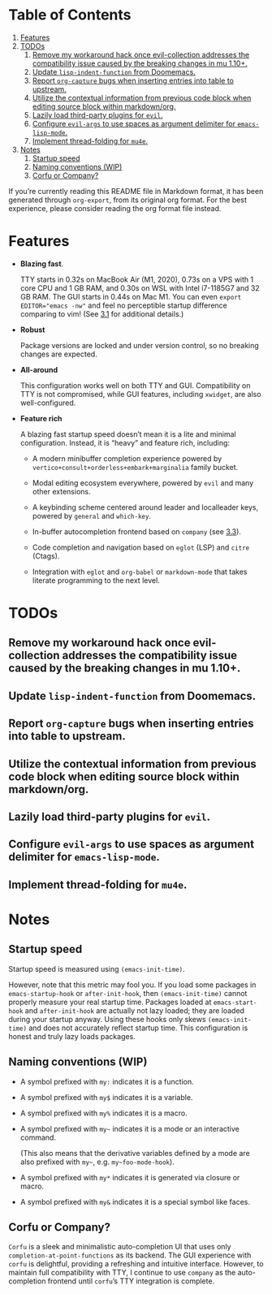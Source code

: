 
# Table of Contents

1.  [Features](#orgfbafea8)
2.  [TODOs](#org1f5ef01)
    1.  [Remove my workaround hack once evil-collection addresses the compatibility issue caused by the breaking changes in mu 1.10+.](#org5da6162)
    2.  [Update `lisp-indent-function` from Doomemacs.](#org1dfd1e9)
    3.  [Report `org-capture` bugs when inserting entries into table to upstream.](#orgf2f7412)
    4.  [Utilize the contextual information from previous code block when editing source block within markdown/org.](#orgd3cb4aa)
    5.  [Lazily load third-party plugins for `evil`.](#org5591c37)
    6.  [Configure `evil-args` to use spaces as argument delimiter for `emacs-lisp-mode`.](#orgd630964)
    7.  [Implement thread-folding for `mu4e`.](#org9420399)
3.  [Notes](#org6a29256)
    1.  [Startup speed](#org8c65aa5)
    2.  [Naming conventions (WIP)](#orgd10f080)
    3.  [Corfu or Company?](#orgc0958e0)

If you&rsquo;re currently reading this README file in Markdown format, it
has been generated through `org-export`, from its original org
format. For the best experience, please consider reading the org
format file instead.


<a id="orgfbafea8"></a>

# Features

-   **Blazing fast**.
    
    TTY starts in 0.32s on MacBook Air (M1, 2020), 0.73s on a VPS with 1
    core CPU and 1 GB RAM, and 0.30s on WSL with Intel i7-1185G7 and 32
    GB RAM. The GUI starts in 0.44s on Mac M1. You can even `export
      EDITOR="emacs -nw"` and feel no perceptible startup difference
    comparing to vim! (See [3.1](#org8c65aa5) for additional details.)

-   **Robust**
    
    Package versions are locked and under version control, so no
    breaking changes are expected.

-   **All-around**
    
    This configuration works well on both TTY and GUI. Compatibility on
    TTY is not compromised, while GUI features, including `xwidget`, are
    also well-configured.

-   **Feature rich**
    
    A blazing fast startup speed doesn&rsquo;t mean it is a lite and minimal
    configuration.  Instead, it is &ldquo;heavy&rdquo; and feature rich, including:
    
    -   A modern minibuffer completion experience powered by `vertico+consult+orderless+embark+marginalia` family bucket.
    
    -   Modal editing ecosystem everywhere, powered by `evil` and many other extensions.
    
    -   A keybinding scheme centered around leader and localleader keys, powered by `general` and `which-key`.
    
    -   In-buffer autocompletion frontend based on `company` (see [3.3](#orgc0958e0)).
    
    -   Code completion and navigation based on `eglot` (LSP) and `citre` (Ctags).
    
    -   Integration with `eglot` and `org-babel` or `markdown-mode` that takes literate programming to the next level.


<a id="org1f5ef01"></a>

# TODOs


<a id="org5da6162"></a>

## Remove my workaround hack once evil-collection addresses the compatibility issue caused by the breaking changes in mu 1.10+.


<a id="org1dfd1e9"></a>

## Update `lisp-indent-function` from Doomemacs.


<a id="orgf2f7412"></a>

## Report `org-capture` bugs when inserting entries into table to upstream.


<a id="orgd3cb4aa"></a>

## Utilize the contextual information from previous code block when editing source block within markdown/org.


<a id="org5591c37"></a>

## Lazily load third-party plugins for `evil`.


<a id="orgd630964"></a>

## Configure `evil-args` to use spaces as argument delimiter for `emacs-lisp-mode`.


<a id="org9420399"></a>

## Implement thread-folding for `mu4e`.


<a id="org6a29256"></a>

# Notes


<a id="org8c65aa5"></a>

## Startup speed

Startup speed is measured using `(emacs-init-time)`.

However, note that this metric may fool you.  If you load some packages
in `emacs-startup-hook` or `after-init-hook`, then `(emacs-init-time)`
cannot properly measure your real startup time. Packages loaded at
`emacs-start-hook` and `after-init-hook` are actually not lazy loaded;
they are loaded during your startup anyway. Using these hooks only
skews `(emacs-init-time)` and does not accurately reflect startup
time. This configuration is honest and truly lazy loads packages.


<a id="orgd10f080"></a>

## Naming conventions (WIP)

-   A symbol prefixed with `my:` indicates it is a function.

-   A symbol prefixed with `my$` indicates it is a variable.

-   A symbol prefixed with `my%` indicates it is a macro.

-   A symbol prefixed with `my~` indicates it is a mode or an interactive command.
    
    (This also means that the derivative variables defined by a mode are
    also prefixed with `my~`, e.g. `my~foo-mode-hook`).

-   A symbol prefixed with `my*` indicates it is generated via closure or macro.

-   A symbol prefixed with `my&` indicates it is a special symbol like faces.


<a id="orgc0958e0"></a>

## Corfu or Company?

`Corfu` is a sleek and minimalistic auto-completion UI that uses only
`completion-at-point-functions` as its backend. The GUI experience with
`corfu` is delightful, providing a refreshing and intuitive
interface. However, to maintain full compatibility with TTY, I
continue to use `company` as the auto-completion frontend until `corfu`&rsquo;s
TTY integration is complete.

